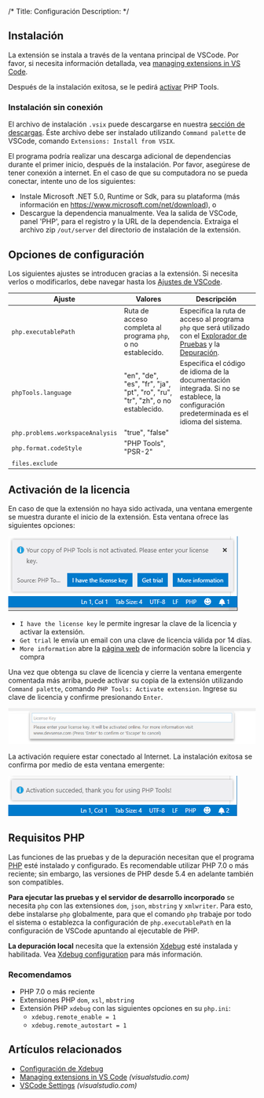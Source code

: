 /*
Title: Configuración
Description: 
*/

## Instalación

La extensión se instala a través de la ventana principal de VSCode. Por favor, si necesita información detallada, vea [managing extensions in VS Code](https://code.visualstudio.com/docs/editor/extension-gallery).

Después de la instalación exitosa, se le pedirá [activar](#license-activation) PHP Tools.

### Instalación sin conexión

El archivo de instalación `.vsix` puede descargarse en nuestra [sección de descargas](https://www.devsense.com/download#vscode). Éste  archivo debe ser instalado utilizando `Command palette` de VSCode, comando `Extensions: Install from VSIX`.

El programa podría realizar una descarga adicional de dependencias durante el primer inicio, después de la instalación. Por favor, asegúrese de tener conexión a internet. En el caso de que su computadora no se pueda conectar, intente uno de los siguientes:

- Instale Microsoft .NET 5.0, Runtime or Sdk, para su plataforma (más información en https://www.microsoft.com/net/download), o
- Descargue la dependencia manualmente. Vea la salida de VSCode, panel 'PHP', para el registro y la URL de la dependencia. Extraiga el archivo zip `/out/server` del directorio de instalación de la extensión.

## Opciones de configuración

Los siguientes ajustes se introducen gracias a la extensión. Si necesita verlos o modificarlos, debe navegar hasta los [Ajustes de VSCode](https://code.visualstudio.com/docs/getstarted/settings).

Ajuste | Valores | Descripción
---     | ---    | ---
`php.executablePath` | Ruta de acceso completa al programa `php`, o no establecido. | Especifica la ruta de acceso al programa `php` que será utilizado con el [Explorador de Pruebas](test-explorer) y la [Depuración](debug).
`phpTools.language` | "en", "de", "es", "fr", "ja", "pt", "ro", "ru", "tr", "zh", o no establecido. | Especifica el código de idioma de la documentación integrada. Si no se establece, la configuración predeterminada es el idioma del sistema.
`php.problems.workspaceAnalysis` |  "true", "false" | 
`php.format.codeStyle` | "PHP Tools", "PSR-2" | 
`files.exclude` |   |  

## Activación de la licencia

En caso de que la extensión no haya sido activada, una ventana emergente se muestra durante el inicio de la extensión. Esta ventana ofrece las siguientes opciones: 

![Activate PHP Tools](imgs/activate-phptools-vscode.png)

- `I have the license key` le permite ingresar la clave de la licencia y activar la extensión.
- `Get trial` le envía un email con una clave de licencia válida por 14 días.
- `More information` abre la [página web](https://www.devsense.com/purchase) de información sobre la licencia y compra

Una vez que obtenga su clave de licencia y cierre la ventana emergente comentada más arriba, puede activar su copia de la extensión utilizando `Command palette`, comando `PHP Tools: Activate extension`. Ingrese su clave de licencia y confirme presionando `Enter`.

![Enter License Key](imgs/enter-license-key.png)

La activación requiere estar conectado al Internet. La instalación exitosa se confirma por medio de esta ventana emergente:

![Enter License Key](imgs/activation-succeeded-vscode.png)

## Requisitos PHP 

Las funciones de las pruebas y de la depuración necesitan que el programa [PHP](https://secure.php.net/) esté instalado y configurado. Es recomendable utilizar PHP 7.0 o más reciente; sin embargo, las versiones de PHP desde 5.4 en adelante también son compatibles.

**Para ejecutar las pruebas y el servidor de desarrollo incorporado** se necesita `php` con las extensiones  `dom`, `json`, `mbstring` y `xmlwriter`. Para esto, debe instalarse `php` globalmente, para que el comando `php` trabaje por todo el sistema o establezca la configuración de `php.executablePath` en la configuración de VSCode apuntando al ejecutable de PHP.

**La depuración local** necesita que la extensión [Xdebug](https://xdebug.org/) esté instalada y habilitada. Vea [Xdebug configuration](debug/xdebug) para más información.

### Recomendamos

- PHP 7.0 o más reciente
- Extensiones PHP `dom`, `xsl`, `mbstring`
- Extensión PHP `xdebug` con las siguientes opciones en su `php.ini`:
  - `xdebug.remote_enable = 1`
  - `xdebug.remote_autostart = 1`

## Artículos relacionados

- [Configuración de Xdebug](debug/xdebug)
- [Managing extensions in VS Code](https://code.visualstudio.com/docs/editor/extension-gallery) *(visualstudio.com)*
- [VSCode Settings](https://code.visualstudio.com/docs/getstarted/settings) *(visualstudio.com)*
